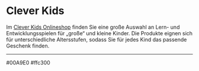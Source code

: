 # Clever Kids

Im <a href="https://clever-kids.eu">Clever Kids Onlineshop</a> finden Sie eine große Auswahl an Lern- und Entwicklungsspielen für „große“ und kleine Kinder. Die Produkte eignen sich für unterschiedliche Altersstufen, sodass Sie für jedes Kind das passende Geschenk finden.

---

#00A9E0
#ffc300
